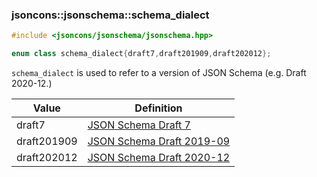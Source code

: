 ### jsoncons::jsonschema::schema_dialect

```cpp
#include <jsoncons/jsonschema/jsonschema.hpp>

enum class schema_dialect{draft7,draft201909,draft202012};
```
`schema_dialect` is used to refer to a version of JSON Schema (e.g. Draft 2020-12.)

Value      |Definition
-----------|-----------
draft7|[JSON Schema Draft 7](https://json-schema.org/draft-07/json-schema-release-notes)
draft201909|[JSON Schema Draft 2019-09](https://json-schema.org/draft/2019-09/release-notes)
draft202012|[JSON Schema Draft 2020-12](https://json-schema.org/draft/2020-12/release-notes)

